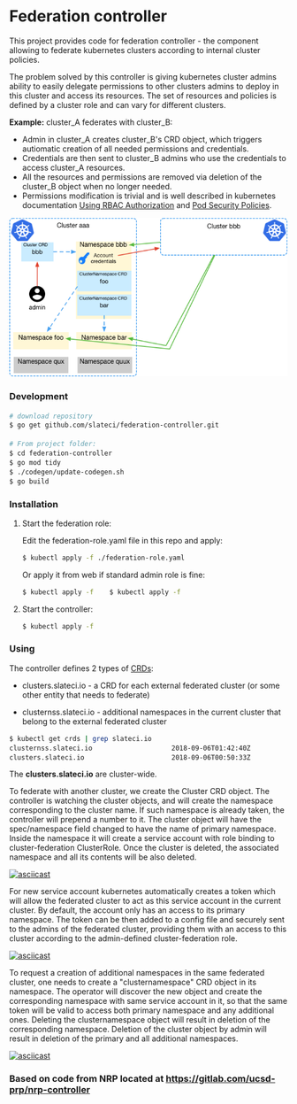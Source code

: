 # Federation controller

This project provides code for federation controller - the component allowing to federate kubernetes clusters according to internal cluster policies.

The problem solved by this controller is giving kubernetes cluster admins ability to easily delegate permissions to other clusters admins to deploy in this cluster and access its resources. The set of resources and policies is defined by a cluster role and can vary for different clusters.

**Example:** cluster_A federates with cluster_B:

* Admin in cluster_A creates cluster_B's CRD object, which triggers autiomatic creation of all needed permissions and credentials.
* Credentials are then sent to cluster_B admins who use the credentials to access cluster_A resources. 
* All the resources and permissions are removed via deletion of the cluster_B object when no longer needed. 
* Permissions modification is trivial and is well described in kubernetes documentation [Using RBAC Authorization](https://kubernetes.io/docs/reference/access-authn-authz/rbac/) and [Pod Security Policies](https://kubernetes.io/docs/concepts/policy/pod-security-policy/).

![diagram](Federation.png)

### Development

```bash
# download repository
$ go get github.com/slateci/federation-controller.git

# From project folder:
$ cd federation-controller
$ go mod tidy
$ ./codegen/update-codegen.sh
$ go build
```

### Installation

1. Start the federation role: 
   
   Edit the federation-role.yaml file in this repo and apply:
   ```bash
   $ kubectl apply -f ./federation-role.yaml
   ```

   Or apply it from web if standard admin role is fine:

   ```bash
   $ kubectl apply -f    $ kubectl apply -f 

   ```

2. Start the controller:

   ```bash
   $ kubectl apply -f 
   ```

### Using

The controller defines 2 types of [CRDs](https://kubernetes.io/docs/concepts/extend-kubernetes/api-extension/custom-resources/): 

* clusters.slateci.io - a CRD for each external federated cluster (or some other entity that needs to federate)

* clusternss.slateci.io - additional namespaces in the current cluster that belong to the external federated cluster

```bash
$ kubectl get crds | grep slateci.io
clusternss.slateci.io                    2018-09-06T01:42:40Z
clusters.slateci.io                      2018-09-06T00:50:33Z
```

The **clusters.slateci.io** are cluster-wide.

To federate with another cluster, we create the Cluster CRD object. The controller is watching the cluster objects, and will create the namespace corresponding to the cluster name. If such namespace is already taken, the controller will prepend a number to it. The cluster object will have the spec/namespace field changed to have the name of primary namespace. Inside the namespace it will create a service account with role binding to cluster-federation ClusterRole. Once the cluster is deleted, the associated namespace and all its contents will be also deleted.

[![asciicast](https://asciinema.org/a/BWXytQziditkuW0jAR4reGonx.png)](https://asciinema.org/a/BWXytQziditkuW0jAR4reGonx)

For new service account kubernetes automatically creates a token which will allow the federated cluster to act as this service account in the current cluster. By default, the account only has an access to its primary namespace. The token can be then added to a config file and securely sent to the admins of the federated cluster, providing them with an access to this cluster according to the admin-defined cluster-federation role.

[![asciicast](https://asciinema.org/a/ZYIPVyFwqC3SkhnNNMBUmJsdI.png)](https://asciinema.org/a/ZYIPVyFwqC3SkhnNNMBUmJsdI)

To request a creation of additional namespaces in the same federated cluster, one needs to create a "clusternamespace" CRD object in its namespace. The operator will discover the new object and create the corresponding namespace with same service account in it, so that the same token will be valid to access both primary namespace and any additional ones. Deleting the clusternamespace object will result in deletion of the corresponding namespace. Deletion of the cluster object by admin will result in deletion of the primary and all additional namespaces.

[![asciicast](https://asciinema.org/a/l7pwo4kXPV4XcWYoGfNlAUEat.png)](https://asciinema.org/a/l7pwo4kXPV4XcWYoGfNlAUEat)


### Based on code from NRP located at https://gitlab.com/ucsd-prp/nrp-controller 
